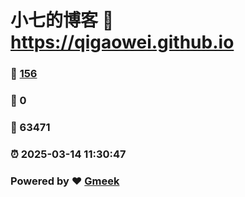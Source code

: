 # 小七的博客 :link: https://qigaowei.github.io 
### :page_facing_up: [156](https://qigaowei.github.io/tag.html) 
### :speech_balloon: 0 
### :hibiscus: 63471 
### :alarm_clock: 2025-03-14 11:30:47 
### Powered by :heart: [Gmeek](https://github.com/Meekdai/Gmeek)
